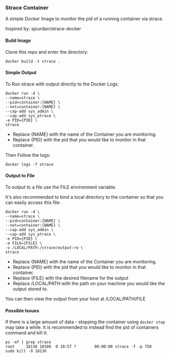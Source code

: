 ### Strace Container

A simple Docker Image to monitor the pid of a running container via strace.

Inspired by: sjourdan/strace-docker

#### Build Image

Clone this repo and enter the directory:

`docker build -t strace . `

#### Simple Output

To Run strace with output directly to the Docker Logs:

```
docker run -d \
--name=strace \
--pid=container:{NAME} \
--net=container:{NAME} \
--cap-add sys_admin \
--cap-add sys_ptrace \
-e PID={PID} \
strace
```

- Replace {NAME} with the name of the Container you are monitoring.
- Replace {PID} with the pid that you would like to monitor in that container.

Then Follow the logs:

`docker logs -f strace`

#### Output to File

To output to a file use the FILE environment variable.

It's also recommended to bind a local directory to the container so that you can easily access this file:


```
docker run -d \
--name=strace \
--pid=container:{NAME} \
--net=container:{NAME} \
--cap-add sys_admin \
--cap-add sys_ptrace \
-e PID={PID} \
-e FILE={FILE} \
-v /LOCAL/PATH:/strace/output:rw \
strace
```
- Replace {NAME} with the name of the Container you are monitoring.
- Replace {PID} with the pid that you would like to monitor in that container.
- Replace {FILE} with the desired filename for the output
- Replace /LOCAL/PATH with the path on your machine you would like the output stored to.

You can then view the output from your host at /LOCAL/PATH/FILE

#### Possible Issues

If there is a large amount of data - stopping the container using `docker stop` may take a while. It is recommended to instead find the pid of containers command and kill it:

```
ps -ef | grep strace
root     18136 18108  0 10:57 ?        00:00:00 strace -f -p 758
sudo kill -9 18136
```
